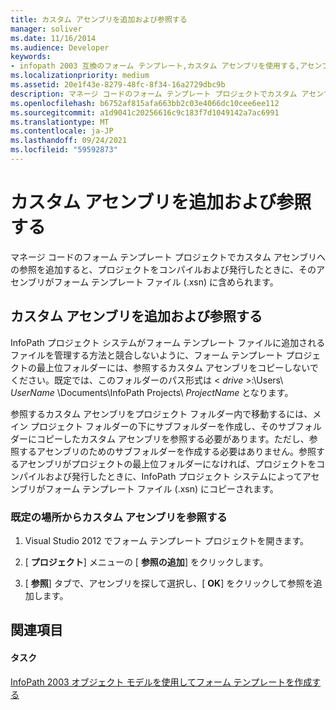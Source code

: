 ```yaml
---
title: カスタム アセンブリを追加および参照する
manager: soliver
ms.date: 11/16/2014
ms.audience: Developer
keywords:
- infopath 2003 互換のフォーム テンプレート,カスタム アセンブリを使用する,アセンブリ [InfoPath 2007],InfoPath 2003 オブジェクト モデルを使用してカスタムを追加する
ms.localizationpriority: medium
ms.assetid: 20e1f43e-8279-48fc-8f34-16a2729dbc9b
description: マネージ コードのフォーム テンプレート プロジェクトでカスタム アセンブリへの参照を追加すると、プロジェクトをコンパイルおよび発行したときに、そのアセンブリがフォーム テンプレート ファイル (.xsn) に含められます。
ms.openlocfilehash: b6752af815afa663bb2c03e4066dc10cee6ee112
ms.sourcegitcommit: a1d9041c20256616c9c183f7d1049142a7ac6991
ms.translationtype: MT
ms.contentlocale: ja-JP
ms.lasthandoff: 09/24/2021
ms.locfileid: "59592873"
---
```

# <a name="add-and-reference-custom-assemblies"></a>カスタム アセンブリを追加および参照する

マネージ コードのフォーム テンプレート プロジェクトでカスタム アセンブリへの参照を追加すると、プロジェクトをコンパイルおよび発行したときに、そのアセンブリがフォーム テンプレート ファイル (.xsn) に含められます。
  
## <a name="add-and-reference-a-custom-assembly"></a>カスタム アセンブリを追加および参照する

InfoPath プロジェクト システムがフォーム テンプレート ファイルに追加されるファイルを管理する方法と競合しないように、フォーム テンプレート プロジェクトの最上位フォルダーには、参照するカスタム アセンブリをコピーしないでください。既定では、このフォルダーのパス形式は < *drive*  >:\Users\  *UserName*  \Documents\InfoPath Projects\  *ProjectName*  となります。 
  
参照するカスタム アセンブリをプロジェクト フォルダー内で移動するには、メイン プロジェクト フォルダーの下にサブフォルダーを作成し、そのサブフォルダーにコピーしたカスタム アセンブリを参照する必要があります。ただし、参照するアセンブリのためのサブフォルダーを作成する必要はありません。参照するアセンブリがプロジェクトの最上位フォルダーになければ、プロジェクトをコンパイルおよび発行したときに、InfoPath プロジェクト システムによってアセンブリがフォーム テンプレート ファイル (.xsn) にコピーされます。
  
### <a name="reference-a-custom-assembly-from-its-default-location"></a>既定の場所からカスタム アセンブリを参照する

1. Visual Studio 2012 でフォーム テンプレート プロジェクトを開きます。
    
2. [ **プロジェクト**] メニューの [ **参照の追加**] をクリックします。
    
3. [ **参照**] タブで、アセンブリを探して選択し、[ **OK**] をクリックして参照を追加します。 
    
## <a name="see-also"></a>関連項目

#### <a name="tasks"></a>タスク

[InfoPath 2003 オブジェクト モデルを使用してフォーム テンプレートを作成する](how-to-create-a-form-template-using-the-infopath-2003-object-model.md)

